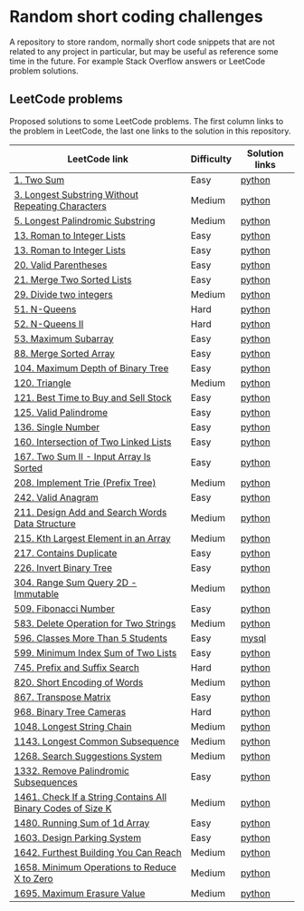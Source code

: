 # Random short coding challenges

A repository to store random, normally short code snippets that are not related to any project in particular, but may be useful as reference some time in the future. For example Stack Overflow answers or LeetCode problem solutions.

## LeetCode problems

Proposed solutions to some LeetCode problems. The first column links to the problem in LeetCode, the last one links to the solution in this repository.

| LeetCode link                                                         | Difficulty | Solution links                                                       |
| --------------------------------------------------------------------- | ---------- | -------------------------------------------------------------------- |
| [1. Two Sum][lc1]                                                     | Easy       | [python](leetcode/two_sum.py)                                        |
| [3. Longest Substring Without Repeating Characters][lc3]              | Medium     | [python](leetcode/longest-substring-without-repeating-characters.py) |
| [5. Longest Palindromic Substring][lc5]                               | Medium     | [python](leetcode/longest-palindromic-substring.py)                  |
| [13. Roman to Integer Lists][lc13]                                    | Easy       | [python](leetcode/roman_to_integer.py)                               |
| [13. Roman to Integer Lists][lc13]                                    | Easy       | [python](leetcode/roman_to_integer.py)                               |
| [20. Valid Parentheses][lc20]                                         | Easy       | [python](leetcode/valid-parentheses.py)                              |
| [21. Merge Two Sorted Lists][lc21]                                    | Easy       | [python](leetcode/merge_two_sorted_lists.py)                         |
| [29. Divide two integers][lc29]                                       | Medium     | [python](leetcode/divide_two_integers.py)                            |
| [51. N-Queens][lc51]                                                  | Hard       | [python](leetcode/n-queens.py)                                       |
| [52. N-Queens II][lc52]                                               | Hard       | [python](leetcode/n-queens-ii.py)                                    |
| [53. Maximum Subarray][lc53]                                          | Easy       | [python](leetcode/maximum-subarray.py)                               |
| [88. Merge Sorted Array][lc88]                                        | Easy       | [python](leetcode/merge-sorted-array.py)                             |
| [104. Maximum Depth of Binary Tree][lc104]                            | Easy       | [python](leetcode/maximum-depth-of-binary-tree.py)                   |
| [120. Triangle][lc120]                                                | Medium     | [python](leetcode/triangle.py)                                       |
| [121. Best Time to Buy and Sell Stock][lc121]                         | Easy       | [python](leetcode/best-time-to-buy-and-sell-stock.py)                |
| [125. Valid Palindrome][lc125]                                        | Easy       | [python](leetcode/valid-palindrome.py)                               |
| [136. Single Number][lc136]                                           | Easy       | [python](leetcode/single-number.py)                                  |
| [160. Intersection of Two Linked Lists][lc160]                        | Easy       | [python](leetcode/intersection-of-two-linked-lists.py)               |
| [167. Two Sum II - Input Array Is Sorted][lc167]                      | Easy       | [python](leetcode/two-sum-ii-input-array-is-sorted.py)               |
| [208. Implement Trie (Prefix Tree)][lc208]                            | Medium     | [python](leetcode/implement-trie-prefix-tree.py)                     |
| [242. Valid Anagram][lc242]                                           | Easy       | [python](leetcode/valid-anagram.py)                                  |
| [211. Design Add and Search Words Data Structure][lc211]              | Medium     | [python](leetcode/design-add-and-search-words-data-structure.py)     |
| [215. Kth Largest Element in an Array][lc215]                         | Medium     | [python](leetcode/kth-largest-element-in-an-array.py)                |
| [217. Contains Duplicate][lc217]                                      | Easy       | [python](leetcode/contains-duplicate.py)                             |
| [226. Invert Binary Tree][lc226]                                      | Easy       | [python](leetcode/invert-binary-tree.py)                             |
| [304. Range Sum Query 2D - Immutable][lc304]                          | Medium     | [python](leetcode/divide_two_integers.py)                            |
| [509. Fibonacci Number][lc509]                                        | Easy       | [python](leetcode/fibonacci-number.py)                               |
| [583. Delete Operation for Two Strings][lc583]                        | Medium     | [python](leetcode/delete-operation-for-two-strings.py)               |
| [596. Classes More Than 5 Students][lc596]                            | Easy       | [mysql](leetcode/classes_more_than_5_students.sql)                   |
| [599. Minimum Index Sum of Two Lists][lc599]                          | Easy       | [python](leetcode/minimum-index-sum-of-two-lists.py)                 |
| [745. Prefix and Suffix Search][lc745]                                | Hard       | [python](leetcode/prefix-and-suffix-search.py)                       |
| [820. Short Encoding of Words][lc820]                                 | Medium     | [python](leetcode/short-encoding-of-words.py)                        |
| [867. Transpose Matrix][lc867]                                        | Easy       | [python](leetcode/transpose-matrix.py)                               |
| [968. Binary Tree Cameras][lc968]                                     | Hard       | [python](leetcode/binary-tree-cameras.py)                            |
| [1048. Longest String Chain][lc1048]                                  | Medium     | [python](leetcode/longest-string-chain.py)                           |
| [1143. Longest Common Subsequence][lc1143]                            | Medium     | [python](leetcode/longest-common-subsequence.py)                     |
| [1268. Search Suggestions System][lc1268]                             | Medium     | [python](leetcode/search-suggestions-system.py)                      |
| [1332. Remove Palindromic Subsequences][lc1332]                       | Easy       | [python](leetcode/remove-palindromic-subsequences.py)                |
| [1461. Check If a String Contains All Binary Codes of Size K][lc1461] | Medium     | [python](leetcode/has_all_codes.py)                                  |
| [1480. Running Sum of 1d Array][lc1480]                               | Easy       | [python](leetcode/running_sum.py)                                    |
| [1603. Design Parking System][lc1603]                                 | Easy       | [python](leetcode/design-parking-system.py)                          |
| [1642. Furthest Building You Can Reach][lc1642]                       | Medium     | [python](leetcode/furthest-building-you-can-reach.py)                |
| [1658. Minimum Operations to Reduce X to Zero][lc1658]                | Medium     | [python](leetcode/minimum-operations-to-reduce-x-to-zero.py)         |
| [1695. Maximum Erasure Value][lc1695]                                 | Medium     | [python](leetcode/maximum-erasure-value.py)                          |

[lc1]: https://leetcode.com/problems/two-sum/
[lc3]: https://leetcode.com/problems/longest-substring-without-repeating-characters/
[lc5]: https://leetcode.com/problems/longest-palindromic-substring/
[lc13]: https://leetcode.com/problems/roman-to-integer/
[lc20]: https://leetcode.com/problems/valid-parentheses/
[lc21]: https://leetcode.com/problems/merge-two-sorted-lists/
[lc29]: https://leetcode.com/problems/divide-two-integers/
[lc51]: https://leetcode.com/problems/n-queens/
[lc52]: https://leetcode.com/problems/n-queens-ii/
[lc53]: https://leetcode.com/problems/maximum-subarray/
[lc88]: https://leetcode.com/problems/merge-sorted-array/
[lc104]: https://leetcode.com/problems/maximum-depth-of-binary-tree/
[lc120]: https://leetcode.com/problems/triangle/
[lc121]: https://leetcode.com/problems/best-time-to-buy-and-sell-stock/
[lc125]: https://leetcode.com/problems/valid-palindrome/
[lc136]: https://leetcode.com/problems/single-number/
[lc160]: https://leetcode.com/problems/intersection-of-two-linked-lists/
[lc167]: https://leetcode.com/problems/two-sum-ii-input-array-is-sorted/
[lc208]: https://leetcode.com/problems/implement-trie-prefix-tree/
[lc211]: https://leetcode.com/problems/design-add-and-search-words-data-structure/
[lc215]: https://leetcode.com/problems/kth-largest-element-in-an-array/
[lc217]: https://leetcode.com/problems/contains-duplicate/
[lc226]: https://leetcode.com/problems/invert-binary-tree/
[lc242]: https://leetcode.com/problems/valid-anagram/
[lc304]: https://leetcode.com/problems/range-sum-query-2d-immutable/
[lc509]: https://leetcode.com/problems/fibonacci-number/
[lc583]: https://leetcode.com/problems/delete-operation-for-two-strings/
[lc596]: https://leetcode.com/problems/classes-more-than-5-students/
[lc599]: https://leetcode.com/problems/minimum-index-sum-of-two-lists/
[lc745]: https://leetcode.com/problems/prefix-and-suffix-search/
[lc820]: https://leetcode.com/problems/short-encoding-of-words/
[lc867]: https://leetcode.com/problems/transpose-matrix/
[lc968]: https://leetcode.com/problems/binary-tree-cameras/
[lc1048]: https://leetcode.com/problems/longest-string-chain/
[lc1143]: https://leetcode.com/problems/longest-common-subsequence/
[lc1268]: https://leetcode.com/problems/search-suggestions-system/
[lc1332]: https://leetcode.com/problems/remove-palindromic-subsequences/
[lc1461]: https://leetcode.com/problems/check-if-a-string-contains-all-binary-codes-of-size-k/
[lc1480]: https://leetcode.com/problems/running-sum-of-1d-array/
[lc1603]: https://leetcode.com/problems/design-parking-system/
[lc1642]: https://leetcode.com/problems/furthest-building-you-can-reach/
[lc1658]: https://leetcode.com/problems/minimum-operations-to-reduce-x-to-zero/
[lc1695]: https://leetcode.com/problems/maximum-erasure-value/
